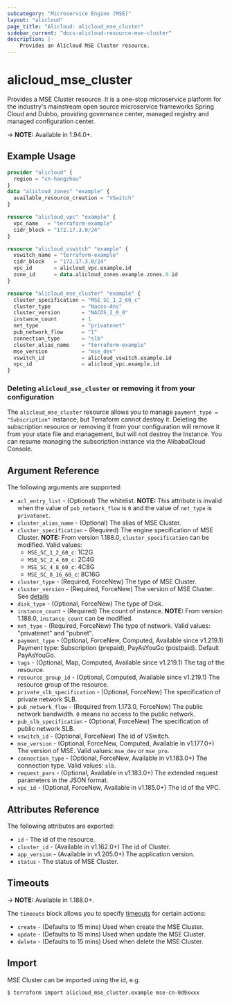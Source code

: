 ```yaml
---
subcategory: "Microservice Engine (MSE)"
layout: "alicloud"
page_title: "Alicloud: alicloud_mse_cluster"
sidebar_current: "docs-alicloud-resource-mse-cluster"
description: |-
    Provides an Alicloud MSE Cluster resource.
---
```


# alicloud_mse_cluster

Provides a MSE Cluster resource. It is a one-stop microservice platform for the industry's mainstream open source microservice frameworks Spring Cloud and Dubbo, providing governance center, managed registry and managed configuration center.

-> **NOTE:** Available in 1.94.0+.

## Example Usage

```terraform
provider "alicloud" {
  region = "cn-hangzhou"
}
data "alicloud_zones" "example" {
  available_resource_creation = "VSwitch"
}

resource "alicloud_vpc" "example" {
  vpc_name   = "terraform-example"
  cidr_block = "172.17.3.0/24"
}

resource "alicloud_vswitch" "example" {
  vswitch_name = "terraform-example"
  cidr_block   = "172.17.3.0/24"
  vpc_id       = alicloud_vpc.example.id
  zone_id      = data.alicloud_zones.example.zones.0.id
}

resource "alicloud_mse_cluster" "example" {
  cluster_specification = "MSE_SC_1_2_60_c"
  cluster_type          = "Nacos-Ans"
  cluster_version       = "NACOS_2_0_0"
  instance_count        = 1
  net_type              = "privatenet"
  pub_network_flow      = "1"
  connection_type       = "slb"
  cluster_alias_name    = "terraform-example"
  mse_version           = "mse_dev"
  vswitch_id            = alicloud_vswitch.example.id
  vpc_id                = alicloud_vpc.example.id
}
```

### Deleting `alicloud_mse_cluster` or removing it from your configuration

The `alicloud_mse_cluster` resource allows you to manage  `payment_type = "Subscription"`  instance, but Terraform cannot destroy it.
Deleting the subscription resource or removing it from your configuration will remove it from your state file and management, but will not destroy the Instance.
You can resume managing the subscription instance via the AlibabaCloud Console.


## Argument Reference

The following arguments are supported:

* `acl_entry_list` - (Optional) The whitelist. **NOTE:** This attribute is invalid when the value of `pub_network_flow` is `0` and the value of `net_type` is `privatenet`.
* `cluster_alias_name` - (Optional) The alias of MSE Cluster.
* `cluster_specification` - (Required) The engine specification of MSE Cluster. **NOTE:** From version 1.188.0, `cluster_specification` can be modified. Valid values:
  - `MSE_SC_1_2_60_c`: 1C2G
  - `MSE_SC_2_4_60_c`: 2C4G
  - `MSE_SC_4_8_60_c`: 4C8G
  - `MSE_SC_8_16_60_c`: 8C16G
* `cluster_type` - (Required, ForceNew) The type of MSE Cluster.
* `cluster_version` - (Required, ForceNew) The version of MSE Cluster. See [details](https://www.alibabacloud.com/help/en/mse/developer-reference/api-mse-2019-05-31-createcluster)
* `disk_type` - (Optional, ForceNew) The type of Disk.
* `instance_count` - (Required) The count of instance. **NOTE:** From version 1.188.0, `instance_count` can be modified.
* `net_type` - (Required, ForceNew) The type of network. Valid values: "privatenet" and "pubnet".
* `payment_type` - (Optional, ForceNew, Computed, Available since v1.219.1) Payment type: Subscription (prepaid), PayAsYouGo (postpaid). Default PayAsYouGo.
* `tags` - (Optional, Map, Computed, Available since v1.219.1) The tag of the resource.
* `resource_group_id` - (Optional, Computed, Available since v1.219.1) The resource group of the resource.
* `private_slb_specification` - (Optional, ForceNew) The specification of private network SLB.
* `pub_network_flow` - (Required from 1.173.0, ForceNew) The public network bandwidth. `0` means no access to the public network.
* `pub_slb_specification` - (Optional, ForceNew) The specification of public network SLB.
* `vswitch_id` - (Optional, ForceNew) The id of VSwitch.
* `mse_version` - (Optional, ForceNew, Computed, Available in v1.177.0+) The version of MSE. Valid values: `mse_dev` or `mse_pro`.
* `connection_type` - (Optional, ForceNew, Available in v1.183.0+) The connection type. Valid values: `slb`.
* `request_pars` - (Optional, Available in v1.183.0+) The extended request parameters in the JSON format.
* `vpc_id` - (Optional, ForceNew, Available in v1.185.0+) The id of the VPC.

## Attributes Reference

The following attributes are exported:

* `id` - The id of the resource.
* `cluster_id` - (Available in v1.162.0+) The id of Cluster.
* `app_version` - (Available in v1.205.0+) The application version.
* `status` - The status of MSE Cluster.

## Timeouts

-> **NOTE:** Available in 1.188.0+.

The `timeouts` block allows you to specify [timeouts](https://www.terraform.io/docs/configuration-0-11/resources.html#timeouts) for certain actions:

* `create` - (Defaults to 15 mins) Used when create the MSE Cluster.
* `update` - (Defaults to 15 mins) Used when update the MSE Cluster.
* `delete` - (Defaults to 15 mins) Used when delete the MSE Cluster.

## Import

MSE Cluster can be imported using the id, e.g.

```shell
$ terraform import alicloud_mse_cluster.example mse-cn-0d9xxxx
```
